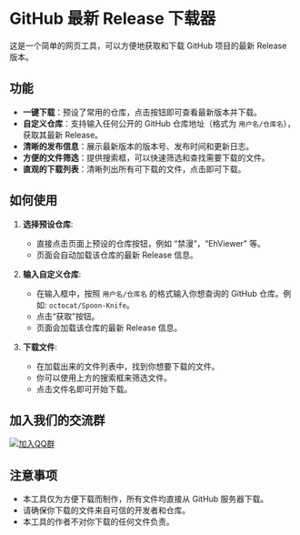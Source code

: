 # GitHub 最新 Release 下载器

这是一个简单的网页工具，可以方便地获取和下载 GitHub 项目的最新 Release 版本。

## 功能

* **一键下载**：预设了常用的仓库，点击按钮即可查看最新版本并下载。
* **自定义仓库**：支持输入任何公开的 GitHub 仓库地址（格式为 `用户名/仓库名`），获取其最新 Release。
* **清晰的发布信息**：展示最新版本的版本号、发布时间和更新日志。
* **方便的文件筛选**：提供搜索框，可以快速筛选和查找需要下载的文件。
* **直观的下载列表**：清晰列出所有可下载的文件，点击即可下载。

## 如何使用

1.  **选择预设仓库**:
    * 直接点击页面上预设的仓库按钮，例如 “禁漫”，“EhViewer” 等。
    * 页面会自动加载该仓库的最新 Release 信息。

2.  **输入自定义仓库**:
    * 在输入框中，按照 `用户名/仓库名` 的格式输入你想查询的 GitHub 仓库。例如: `octocat/Spoon-Knife`。
    * 点击“获取”按钮。
    * 页面会加载该仓库的最新 Release 信息。

3.  **下载文件**:
    * 在加载出来的文件列表中，找到你想要下载的文件。
    * 你可以使用上方的搜索框来筛选文件。
    * 点击文件名即可开始下载。

## 加入我们的交流群

<a href="https://qm.qq.com/cgi-bin/qm/qr?k=8RSIIQ7Nb5x9ZsAX_r5fd6qNVYC3RkEZ&jump_from=webapi&authKey=n4nN5cC6tJ7PBr1vVQG4XZon7dynMUyhWfbVAcCu2slbUQv+QUnjmaoNIvRaaqaJ" target="_blank">
  <img src="https://img.shields.io/badge/QQ%E7%BE%A4-点击加入-blue" alt="加入QQ群">
</a>

## 注意事项

* 本工具仅为方便下载而制作，所有文件均直接从 GitHub 服务器下载。
* 请确保你下载的文件来自可信的开发者和仓库。
* 本工具的作者不对你下载的任何文件负责。
